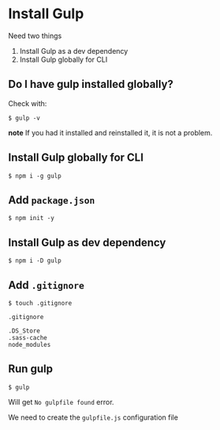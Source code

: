 # Install Gulp
Need two things

1. Install Gulp as a dev dependency
2. Install Gulp globally for CLI

## Do I have gulp installed globally?
Check with:

`$ gulp -v`

**note** If you had it installed and reinstalled it, it is not a problem.

## Install Gulp globally for CLI
`$ npm i -g gulp`

## Add `package.json`
`$ npm init -y`

## Install Gulp as dev dependency
`$ npm i -D gulp`

## Add `.gitignore`
`$ touch .gitignore`

`.gitignore`

```
.DS_Store
.sass-cache
node_modules
```

## Run gulp
`$ gulp`

Will get `No gulpfile found` error.

We need to create the `gulpfile.js` configuration file
